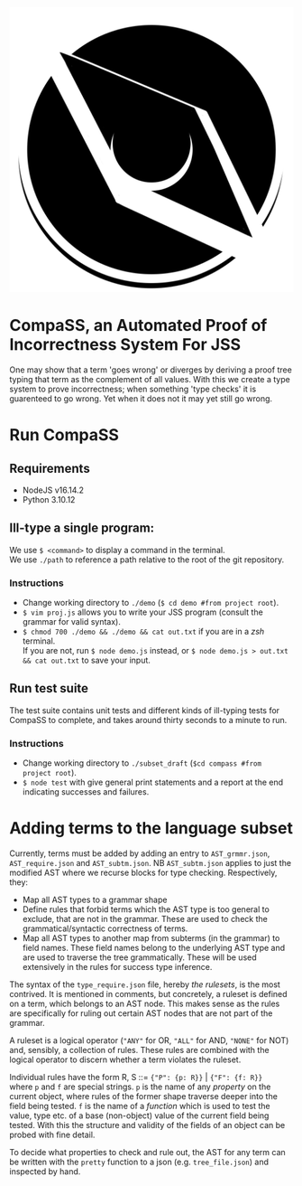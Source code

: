 ![CompaSS logo](compass.png "CompaSS")

# CompaSS, an Automated Proof of Incorrectness System For JSS

One may show that a term 'goes wrong' or diverges by deriving a proof tree 
typing that term as the complement of all values. With this we create a type
system to prove incorrectness; when something 'type checks' it is guarenteed to
go wrong. Yet when it does not it may yet still go wrong. 

# Run CompaSS

## Requirements
- NodeJS v16.14.2
- Python 3.10.12

## Ill-type a single program:
We use ``$ <command>`` to display a command in the terminal.\
We use ``./path`` to reference a path relative to the root of the git repository.

### Instructions
- Change working directory to ``./demo`` (``$ cd demo #from project root``).
- ``$ vim proj.js`` allows you to write your JSS program (consult the grammar for valid syntax).
- ``$ chmod 700 ./demo && ./demo && cat out.txt``  if you are in a *zsh* terminal. \
    If you are not, run ``$ node demo.js`` instead, or ``$ node demo.js > out.txt && cat out.txt`` to save your input.

## Run test suite
The test suite contains unit tests and different kinds of ill-typing tests for CompaSS to complete, and takes around thirty seconds to a minute to run.

### Instructions
- Change working directory to ``./subset_draft`` (``$cd compass #from project root``).
- ``$ node test`` with give general print statements and a report at the end indicating successes and failures.
<!-- 
# Run scripts -->

<!-- Initially Bun was used to run these scripts, but issues with using Z3 bindings for JavaScript ([npm package](https://www.npmjs.com/package/z3-solver)) meant that for now I have to switch to Node to use it, due to an (as of 20/02/24) [unsolved bug with file path length](https://github.com/denoland/deno/issues/21695). This post is for another new local JavaScript runtime Deno, but a similar issue arises with Bun.  -->

<!-- ~~To develop these scripts Bun (https://bun.sh/blog/bun-v1.0.25) was used as a 
local runtime, with npm (https://www.npmjs.com/package/acorn-walk?activeTab=readme)
used where packages were used (inc. AST inspection for javascript).~~ -->

# Adding terms to the language subset

Currently, terms must be added by adding an entry to `AST_grmmr.json`, `AST_require.json`
and `AST_subtm.json`. NB `AST_subtm.json` applies to just the modified AST where we recurse blocks for type checking. Respectively, they:

- Map all AST types to a grammar shape 
- Define rules that forbid terms which the AST type is too general to exclude, that are not in the grammar. These are used to check the grammatical/syntactic correctness of terms.
- Map all AST types to another map from subterms (in the grammar) to field names. These field names belong to the underlying AST type and are used to traverse the tree grammatically. These will be used extensively in the rules for success type inference.

The syntax of the `type_require.json` file, hereby *the rulesets*, is the most contrived.
It is mentioned in comments, but concretely, a ruleset is defined on a term, which belongs to an AST node. This makes sense as the rules are specifically for ruling out certain AST nodes that are not part of the grammar. 

A ruleset is a logical operator (`"ANY"` for OR, `"ALL"` for AND, `"NONE"` for NOT) and, sensibly, a collection of rules. These rules are combined with the logical operator to discern whether a term violates the ruleset. 

Individual rules have the form R, S ::= `{"P": {p: R}}` | `{"F": {f: R}}` \
where `p` and `f` are special strings. `p` is the name of any *property* on the current object, where rules of the former shape traverse deeper into the field being tested.
`f` is the name of a *function* which is used to test the value, type etc. of a base (non-object) value of the current field being tested. With this the structure and validity of the fields of an object can be probed with fine detail. 

To decide what properties to check and rule out, the AST for any term can be written with the `pretty` function to a json (e.g. `tree_file.json`) and inspected by hand.
